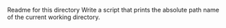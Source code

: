 Readme for this directory
Write a script that prints the absolute path name of the current working directory.

